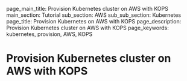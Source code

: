 page_main_title: Provision Kubernetes cluster on AWS with KOPS
main_section: Tutorial
sub_section: AWS
sub_sub_section: Kubernetes
page_title: Provision Kubernetes on AWS with KOPS
page_description: Provision Kubernetes cluster on AWS with KOPS
page_keywords: kubernetes, provision, AWS, KOPS

# Provision Kubernetes cluster on AWS with KOPS
